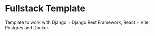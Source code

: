 # Fullstack Template

Template to work with Django + Django Rest Framework, React + Vite, Postgres and Docker.
